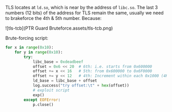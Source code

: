 TLS locates at `ld.so`, which is near by the address of `libc.so`. The last 3 numbers (12 bits) of the address for TLS remain the same, usually we need to brakeforce the 4th & 5th number. Because:

![tls-tcb](PTR Guard Bruteforce.assets/tls-tcb.png)

Brute-forcing script:

```py
for x in range(0x10):
    for y in range(0x10):
        try:
            libc_base = 0xdeadbeef
            offset = 0x6 << 20	# 6th: i.e. starts from 0x600000
            offset += x << 16	# 5th: from 0x600000 to 0x6F0000
            offset += y << 12	# 4th: Increment within each 0x1000 (4KB) memory page
            ld_base = libc_base + offset
            log.success("try offset:\t" + hex(offset))
            # exploit script
            exp()        
        except EOFError:
            p.close()
```

